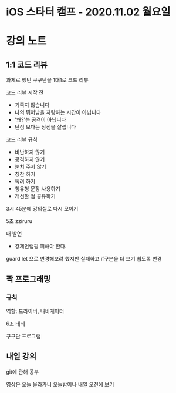 # iOS 스타터 캠프 - 2020.11.02 월요일

# 강의 노트

## 1:1 코드 리뷰

과제로 했던 구구단을 1대1로 코드 리뷰

코드 리뷰 시작 전

- 기죽지 않습니다
- 나의 뛰어남을 자랑하는 시간이 아닙니다
- '왜?'는 공격이 아닙니다
- 단점 보다는 장점을 살립니다

코드 리뷰 규칙

- 비난하지 않기
- 공격하지 않기
- 눈치 주지 않기
- 칭찬 하기
- 독려 하기
- 청유형 문장 사용하기
- 개선할 점 공유하기

3시 45분에 강의실로 다시 모이기

5조 zziruru 

내 발언
- 강제언랩핑 피해야 한다.


guard let 으로 변경해보려 했지만 실패하고
if구분을 더 보기 쉽도록 변경


## 짝 프로그래밍

### 규칙

역할: 드라이버, 내비게이터

6조 테테

구구단 프로그램

## 내일 강의

git에 관해 공부

영상은 오늘 올라가니 오늘밤이나 내일 오전에 보기
